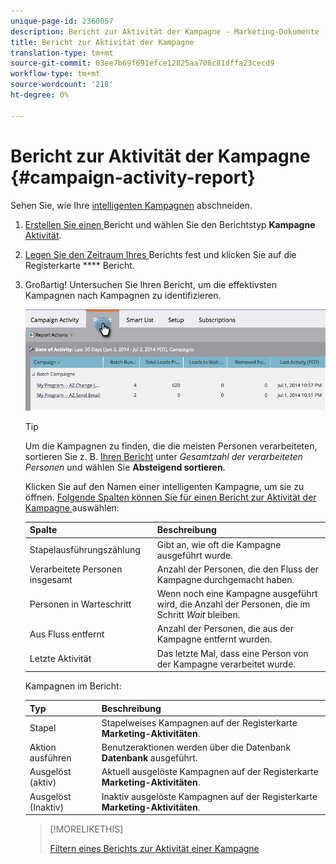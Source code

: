 ```yaml
---
unique-page-id: 2360057
description: Bericht zur Aktivität der Kampagne - Marketing-Dokumente - Produktdokumentation
title: Bericht zur Aktivität der Kampagne
translation-type: tm+mt
source-git-commit: 03ee7b69f691efce12825aa708c81dffa23cecd9
workflow-type: tm+mt
source-wordcount: '218'
ht-degree: 0%

---
```



# Bericht zur Aktivität der Kampagne {#campaign-activity-report}

Sehen Sie, wie Ihre [intelligenten Kampagnen](/help/marketo/product-docs/core-marketo-concepts/smart-campaigns/creating-a-smart-campaign/understanding-batch-and-trigger-smart-campaigns.md) abschneiden.

1. [Erstellen Sie einen ](/help/marketo/product-docs/reporting/basic-reporting/creating-reports/create-a-report-in-a-program.md) Bericht und wählen Sie den Berichtstyp  **Kampagne** [Aktivität](/help/marketo/product-docs/reporting/basic-reporting/report-types/report-type-overview.md).

1. [Legen Sie den Zeitraum Ihres ](/help/marketo/product-docs/reporting/basic-reporting/editing-reports/change-a-report-time-frame.md) Berichts fest und klicken Sie auf die Registerkarte  **** Bericht.

1. Großartig! Untersuchen Sie Ihren Bericht, um die effektivsten Kampagnen nach Kampagnen zu identifizieren.

   ![](assets/image2014-9-16-16-3a8-3a45.png)

   >[!TIP]
   >
   >Um die Kampagnen zu finden, die die meisten Personen verarbeiteten, sortieren Sie z. B. [Ihren Bericht](/help/marketo/product-docs/reporting/basic-reporting/editing-reports/sort-report-on-columns.md) unter _Gesamtzahl der verarbeiteten Personen_ und wählen Sie **Absteigend sortieren**.

   Klicken Sie auf den Namen einer intelligenten Kampagne, um sie zu öffnen.  [Folgende Spalten können Sie für einen Bericht zur Aktivität der Kampagne ](/help/marketo/product-docs/reporting/basic-reporting/editing-reports/select-report-columns.md) auswählen:

   | Spalte | Beschreibung |
   |---|---|
   | Stapelausführungszählung | Gibt an, wie oft die Kampagne ausgeführt wurde. |
   | Verarbeitete Personen insgesamt | Anzahl der Personen, die den Fluss der Kampagne durchgemacht haben. |
   | Personen in Warteschritt | Wenn noch eine Kampagne ausgeführt wird, die Anzahl der Personen, die im Schritt *Wait* bleiben. |
   | Aus Fluss entfernt | Anzahl der Personen, die aus der Kampagne entfernt wurden. |
   | Letzte Aktivität | Das letzte Mal, dass eine Person von der Kampagne verarbeitet wurde. |

   Kampagnen im Bericht:

   | Typ | Beschreibung |
   |---|---|
   | Stapel | Stapelweises Kampagnen auf der Registerkarte **Marketing-Aktivitäten**. |
   | Aktion ausführen | Benutzeraktionen werden über die Datenbank **Datenbank** ausgeführt. |
   | Ausgelöst (aktiv) | Aktuell ausgelöste Kampagnen auf der Registerkarte **Marketing-Aktivitäten**. |
   | Ausgelöst (Inaktiv) | Inaktiv ausgelöste Kampagnen auf der Registerkarte **Marketing-Aktivitäten**. |

   >[!MORELIKETHIS]
   >
   >[Filtern eines Berichts zur Aktivität einer Kampagne](/help/marketo/product-docs/reporting/basic-reporting/report-activity/filter-a-campaign-activity-report.md)
